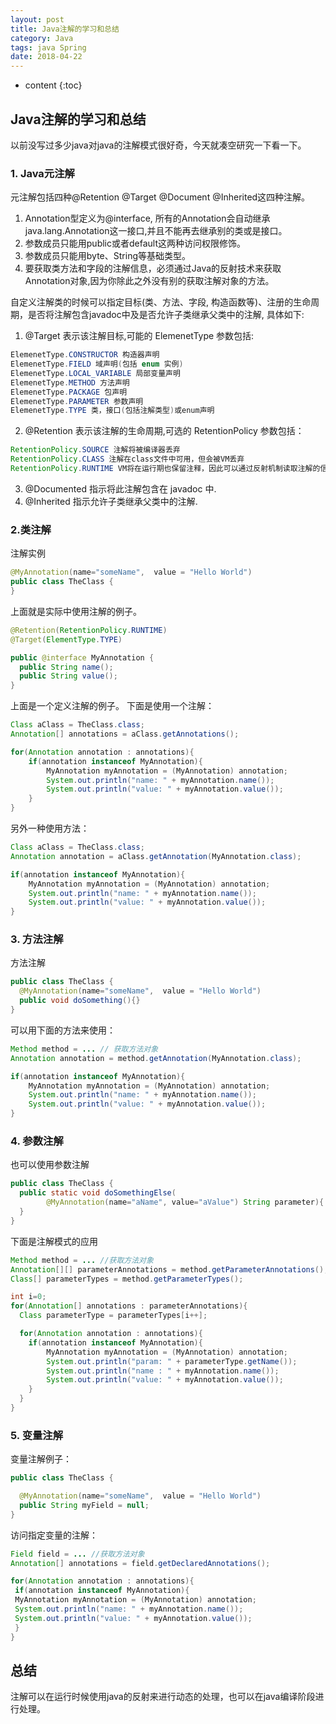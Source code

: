 ```yaml
---
layout: post
title: Java注解的学习和总结
category: Java
tags: java Spring
date: 2018-04-22
---
```

* content
{:toc}

## Java注解的学习和总结

以前没写过多少java对java的注解模式很好奇，今天就凑空研究一下看一下。
### 1. Java元注解
元注解包括四种@Retention @Target @Document @Inherited这四种注解。
1. Annotation型定义为@interface, 所有的Annotation会自动继承java.lang.Annotation这一接口,并且不能再去继承别的类或是接口。
2. 参数成员只能用public或者default这两种访问权限修饰。
3. 参数成员只能用byte、String等基础类型。
4. 要获取类方法和字段的注解信息，必须通过Java的反射技术来获取Annotation对象,因为你除此之外没有别的获取注解对象的方法。

自定义注解类的时候可以指定目标(类、方法、字段, 构造函数等)、注册的生命周期，是否将注解包含javadoc中及是否允许子类继承父类中的注解, 具体如下:

1. @Target 表示该注解目标,可能的 ElemenetType 参数包括: 
  ```java
  ElemenetType.CONSTRUCTOR 构造器声明
  ElemenetType.FIELD 域声明(包括 enum 实例) 
  ElemenetType.LOCAL_VARIABLE 局部变量声明 
  ElemenetType.METHOD 方法声明 
  ElemenetType.PACKAGE 包声明 
  ElemenetType.PARAMETER 参数声明 
  ElemenetType.TYPE 类，接口(包括注解类型)或enum声明
  ```  
2. @Retention 表示该注解的生命周期,可选的 RetentionPolicy 参数包括：

  ```java
  RetentionPolicy.SOURCE 注解将被编译器丢弃 
  RetentionPolicy.CLASS 注解在class文件中可用，但会被VM丢弃 
  RetentionPolicy.RUNTIME VM将在运行期也保留注释，因此可以通过反射机制读取注解的信息
  ```
3. @Documented 指示将此注解包含在 javadoc 中.
4. @Inherited 指示允许子类继承父类中的注解.

### 2.类注解
注解实例
```java
@MyAnnotation(name="someName",  value = "Hello World")
public class TheClass {
}
```
上面就是实际中使用注解的例子。
```java
@Retention(RetentionPolicy.RUNTIME)
@Target(ElementType.TYPE)

public @interface MyAnnotation {
  public String name();
  public String value();
}
```
上面是一个定义注解的例子。
下面是使用一个注解：
```java
Class aClass = TheClass.class;
Annotation[] annotations = aClass.getAnnotations();

for(Annotation annotation : annotations){
    if(annotation instanceof MyAnnotation){
        MyAnnotation myAnnotation = (MyAnnotation) annotation;
        System.out.println("name: " + myAnnotation.name());
        System.out.println("value: " + myAnnotation.value());
    }
}
```
另外一种使用方法：
```java
Class aClass = TheClass.class;
Annotation annotation = aClass.getAnnotation(MyAnnotation.class);

if(annotation instanceof MyAnnotation){
    MyAnnotation myAnnotation = (MyAnnotation) annotation;
    System.out.println("name: " + myAnnotation.name());
    System.out.println("value: " + myAnnotation.value());
}
```
### 3. 方法注解
方法注解
```java
public class TheClass {
  @MyAnnotation(name="someName",  value = "Hello World")
  public void doSomething(){}
}
```  
可以用下面的方法来使用：
```java
Method method = ... // 获取方法对象
Annotation annotation = method.getAnnotation(MyAnnotation.class);

if(annotation instanceof MyAnnotation){
    MyAnnotation myAnnotation = (MyAnnotation) annotation;
    System.out.println("name: " + myAnnotation.name());
    System.out.println("value: " + myAnnotation.value());
}
```  
### 4. 参数注解
也可以使用参数注解
```java
public class TheClass {
  public static void doSomethingElse(
        @MyAnnotation(name="aName", value="aValue") String parameter){
  }
}
```
下面是注解模式的应用  
```java
Method method = ... //获取方法对象
Annotation[][] parameterAnnotations = method.getParameterAnnotations();
Class[] parameterTypes = method.getParameterTypes();

int i=0;
for(Annotation[] annotations : parameterAnnotations){
  Class parameterType = parameterTypes[i++];

  for(Annotation annotation : annotations){
    if(annotation instanceof MyAnnotation){
        MyAnnotation myAnnotation = (MyAnnotation) annotation;
        System.out.println("param: " + parameterType.getName());
        System.out.println("name : " + myAnnotation.name());
        System.out.println("value: " + myAnnotation.value());
    }
  }
}
```  
### 5. 变量注解
变量注解例子：
```java
public class TheClass {

  @MyAnnotation(name="someName",  value = "Hello World")
  public String myField = null;
}
```  
访问指定变量的注解：
```java
Field field = ... //获取方法对象
Annotation[] annotations = field.getDeclaredAnnotations();

for(Annotation annotation : annotations){
 if(annotation instanceof MyAnnotation){
 MyAnnotation myAnnotation = (MyAnnotation) annotation;
 System.out.println("name: " + myAnnotation.name());
 System.out.println("value: " + myAnnotation.value());
 }
}
```  
## 总结

注解可以在运行时候使用java的反射来进行动态的处理，也可以在java编译阶段进行处理。





